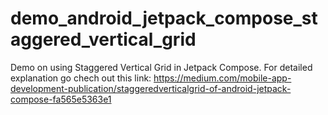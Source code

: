 # demo_android_jetpack_compose_staggered_vertical_grid
Demo on using Staggered Vertical Grid in Jetpack Compose.
For detailed explanation go chech out this link: https://medium.com/mobile-app-development-publication/staggeredverticalgrid-of-android-jetpack-compose-fa565e5363e1
